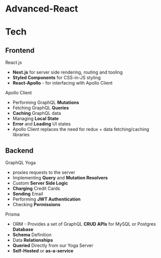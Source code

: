 # Advanced-React

# Tech

## Frontend

React.js

- **Next.js** for server side rendering, routing and tooling
- **Styled Components** for CSS-in-JS styling
- **React-Apollo** - for interfacing with Apollo Client

Apollo Client

- Performing GraphQL **Mutations**
- Fetching GraphQL **Queries**
- **Caching** GraphQL data
- Managing **Local State**
- **Error** and **Loading** UI states
- Apollo Client replaces the need for redux + data fetching/caching libraries

## Backend

GraphQL Yoga

- proxies requests to the server
- Implementing **Query** and **Mutation Resolvers**
- Custom **Server Side Logic**
- **Charging** Credit Cards
- **Sending** Email
- Performing **JWT Authentication**
- Checking **Permissions**

Prisma

- ORM - Provides a set of GraphQL **CRUD APIs** for MySQL or Postgres **Database**
- **Schema** Definition
- Data **Relationships**
- **Queried** Directly from our Yoga Server
- **Self-Hosted** or **as-a-service**
